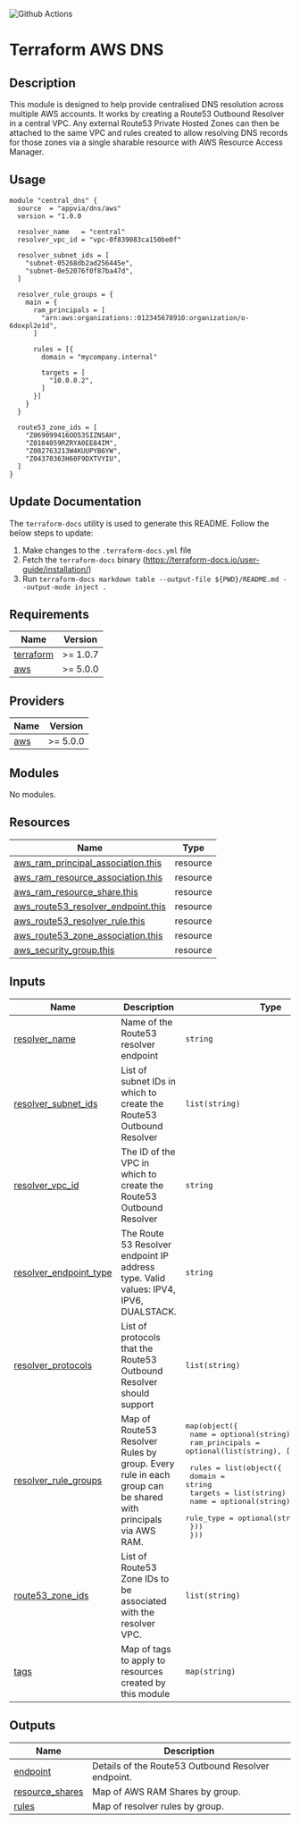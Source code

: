 ![Github Actions](../../actions/workflows/terraform.yml/badge.svg)

# Terraform AWS DNS

## Description

This module is designed to help provide centralised DNS resolution across multiple AWS accounts. It works by creating a Route53 Outbound Resolver
in a central VPC. Any external Route53 Private Hosted Zones can then be attached to the same VPC and rules created to allow resolving DNS records
for those zones via a single sharable resource with AWS Resource Access Manager.

## Usage

```hcl
module "central_dns" {
  source  = "appvia/dns/aws"
  version = "1.0.0

  resolver_name   = "central"
  resolver_vpc_id = "vpc-0f839083ca150be0f"

  resolver_subnet_ids = [
    "subnet-05268db2ad256445e",
    "subnet-0e52076f0f87ba47d",
  ]

  resolver_rule_groups = {
    main = {
      ram_principals = [
        "arn:aws:organizations::012345678910:organization/o-6doxpl2e1d",
      ]

      rules = [{
        domain = "mycompany.internal"

        targets = [
          "10.0.0.2",
        ]
      }]
    }
  }

  route53_zone_ids = [
    "Z069099416OO53SIZNSAH",
    "Z0104059RZRYA0EE84IM",
    "Z082763213W4KUUPYB6YW",
    "Z04370363H60F9DXTVYIU",
  ]
}
```

## Update Documentation

The `terraform-docs` utility is used to generate this README. Follow the below steps to update:

1. Make changes to the `.terraform-docs.yml` file
2. Fetch the `terraform-docs` binary (https://terraform-docs.io/user-guide/installation/)
3. Run `terraform-docs markdown table --output-file ${PWD}/README.md --output-mode inject .`

<!-- BEGIN_TF_DOCS -->
## Requirements

| Name | Version |
|------|---------|
| <a name="requirement_terraform"></a> [terraform](#requirement\_terraform) | >= 1.0.7 |
| <a name="requirement_aws"></a> [aws](#requirement\_aws) | >= 5.0.0 |

## Providers

| Name | Version |
|------|---------|
| <a name="provider_aws"></a> [aws](#provider\_aws) | >= 5.0.0 |

## Modules

No modules.

## Resources

| Name | Type |
|------|------|
| [aws_ram_principal_association.this](https://registry.terraform.io/providers/hashicorp/aws/latest/docs/resources/ram_principal_association) | resource |
| [aws_ram_resource_association.this](https://registry.terraform.io/providers/hashicorp/aws/latest/docs/resources/ram_resource_association) | resource |
| [aws_ram_resource_share.this](https://registry.terraform.io/providers/hashicorp/aws/latest/docs/resources/ram_resource_share) | resource |
| [aws_route53_resolver_endpoint.this](https://registry.terraform.io/providers/hashicorp/aws/latest/docs/resources/route53_resolver_endpoint) | resource |
| [aws_route53_resolver_rule.this](https://registry.terraform.io/providers/hashicorp/aws/latest/docs/resources/route53_resolver_rule) | resource |
| [aws_route53_zone_association.this](https://registry.terraform.io/providers/hashicorp/aws/latest/docs/resources/route53_zone_association) | resource |
| [aws_security_group.this](https://registry.terraform.io/providers/hashicorp/aws/latest/docs/resources/security_group) | resource |

## Inputs

| Name | Description | Type | Default | Required |
|------|-------------|------|---------|:--------:|
| <a name="input_resolver_name"></a> [resolver\_name](#input\_resolver\_name) | Name of the Route53 resolver endpoint | `string` | n/a | yes |
| <a name="input_resolver_subnet_ids"></a> [resolver\_subnet\_ids](#input\_resolver\_subnet\_ids) | List of subnet IDs in which to create the Route53 Outbound Resolver | `list(string)` | n/a | yes |
| <a name="input_resolver_vpc_id"></a> [resolver\_vpc\_id](#input\_resolver\_vpc\_id) | The ID of the VPC in which to create the Route53 Outbound Resolver | `string` | n/a | yes |
| <a name="input_resolver_endpoint_type"></a> [resolver\_endpoint\_type](#input\_resolver\_endpoint\_type) | The Route 53 Resolver endpoint IP address type. Valid values: IPV4, IPV6, DUALSTACK. | `string` | `"IPV4"` | no |
| <a name="input_resolver_protocols"></a> [resolver\_protocols](#input\_resolver\_protocols) | List of protocols that the Route53 Outbound Resolver should support | `list(string)` | <pre>[<br>  "Do53"<br>]</pre> | no |
| <a name="input_resolver_rule_groups"></a> [resolver\_rule\_groups](#input\_resolver\_rule\_groups) | Map of Route53 Resolver Rules by group. Every rule in each group can be shared with principals via AWS RAM. | <pre>map(object({<br>    name           = optional(string)<br>    ram_principals = optional(list(string), [])<br><br>    rules = list(object({<br>      domain    = string<br>      targets   = list(string)<br>      name      = optional(string)<br>      rule_type = optional(string, "FORWARD")<br>    }))<br>  }))</pre> | `{}` | no |
| <a name="input_route53_zone_ids"></a> [route53\_zone\_ids](#input\_route53\_zone\_ids) | List of Route53 Zone IDs to be associated with the resolver VPC. | `list(string)` | `[]` | no |
| <a name="input_tags"></a> [tags](#input\_tags) | Map of tags to apply to resources created by this module | `map(string)` | `{}` | no |

## Outputs

| Name | Description |
|------|-------------|
| <a name="output_endpoint"></a> [endpoint](#output\_endpoint) | Details of the Route53 Outbound Resolver endpoint. |
| <a name="output_resource_shares"></a> [resource\_shares](#output\_resource\_shares) | Map of AWS RAM Shares by group. |
| <a name="output_rules"></a> [rules](#output\_rules) | Map of resolver rules by group. |
<!-- END_TF_DOCS -->

